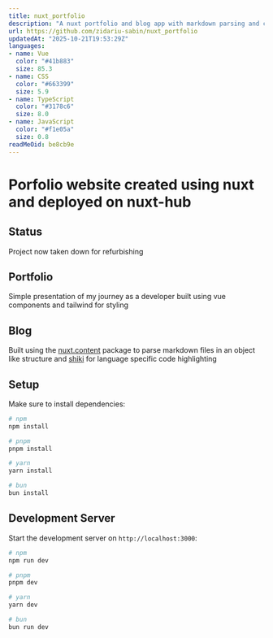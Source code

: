 ```yaml
---
title: nuxt_portfolio
description: "A nuxt portfolio and blog app with markdown parsing and code highlighting built using nuxt. This project is also deployed on nuxt hub : https://nuxt-portfolio-zidariu-sabin.nuxt.dev/ "
url: https://github.com/zidariu-sabin/nuxt_portfolio
updatedAt: "2025-10-21T19:53:29Z"
languages:
- name: Vue
  color: "#41b883"
  size: 85.3
- name: CSS
  color: "#663399"
  size: 5.9
- name: TypeScript
  color: "#3178c6"
  size: 8.0
- name: JavaScript
  color: "#f1e05a"
  size: 0.8
readMeOid: be8cb9e
---
```

# Porfolio website created using nuxt and deployed on nuxt-hub
## Status
Project now taken down for refurbishing
## Portfolio 

Simple presentation of my journey as a developer built using vue components and tailwind for styling

## Blog

Built using the [nuxt.content](https://content.nuxt.com/) package to parse markdown files in an object like structure and [shiki](https://shiki.style/) for language specific code highlighting
## Setup

Make sure to install dependencies:

```bash
# npm
npm install

# pnpm
pnpm install

# yarn
yarn install

# bun
bun install
```

## Development Server

Start the development server on `http://localhost:3000`:

```bash
# npm
npm run dev

# pnpm
pnpm dev

# yarn
yarn dev

# bun
bun run dev
```
